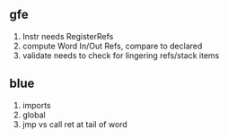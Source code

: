 ## gfe

1. Instr needs RegisterRefs
1. compute Word In/Out Refs, compare to declared
1. validate needs to check for lingering refs/stack items

## blue

1. imports
1. global
1. jmp vs call ret at tail of word
